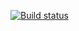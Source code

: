 [![Build status](https://ci.appveyor.com/api/projects/status/8v43bky9yvk0i6y4?svg=true)](https://ci.appveyor.com/project/IvanSlatjukhin/ci)